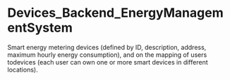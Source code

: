 # Devices_Backend_EnergyManagementSystem

Smart energy metering devices (defined by ID, description, address, maximum hourly energy consumption), and on the mapping of users todevices (each user can own one or more smart devices in different locations). 
